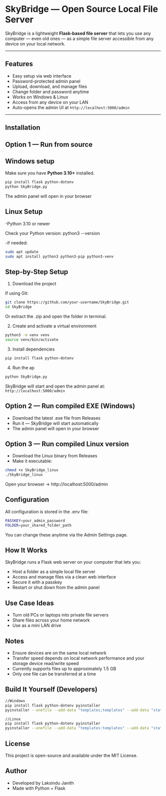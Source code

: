 # SkyBridge — Open Source Local File Server

SkyBridge is a lightweight **Flask-based file server** that lets you use any computer — even old ones — as a simple file server accessible from any device on your local network.

---

## Features

- Easy setup via web interface  
- Password-protected admin panel  
- Upload, download, and manage files  
- Change folder and password anytime  
- Works on Windows & Linux  
- Access from any device on your LAN  
- Auto-opens the admin UI at `http://localhost:5000/admin`

---

## Installation

## Option 1 — Run from source
## Windows setup
Make sure you have **Python 3.10+** installed.

```bash
pip install flask python-dotenv
python SkyBridge.py
```
The admin panel will open in your browser

## Linux Setup
-Python 3.10 or newer

Check your Python version:
python3 --version

-if needed:
```bash
sudo apt update
sudo apt install python3 python3-pip python3-venv
```
## Step-by-Step Setup
1. Download the project

If using Git:
```bash
git clone https://github.com/your-username/SkyBridge.git
cd SkyBridge
```
Or extract the .zip and open the folder in terminal.

2. Create and activate a virtual environment
```bash
python3 -m venv venv
source venv/bin/activate
```
3. Install dependencies
```bash
pip install flask python-dotenv
```
4. Run the ap
```bash
python SkyBridge.py
```

SkyBridge will start and open the admin panel at:
`http://localhost:5000/admin`


## Option 2 — Run compiled EXE (Windows)
- Download the latest .exe file from Releases
- Run it — SkyBridge will start automatically
- The admin panel will open in your browser

## Option 3 — Run compiled Linux version
- Download the Linux binary from Releases
- Make it executable:
```bash
chmod +x SkyBridge_linux
./SkyBridge_linux
```
Open your browser → http://localhost:5000/admin

## Configuration
All configuration is stored in the .env file:
```bash
PASSKEY=your_admin_password
FOLDER=your_shared_folder_path
```
You can change these anytime via the Admin Settings page.

## How It Works
SkyBridge runs a Flask web server on your computer that lets you:
- Host a folder as a simple local file server
- Access and manage files via a clean web interface
- Secure it with a passkey
- Restart or shut down from the admin panel

## Use Case Ideas
- Turn old PCs or laptops into private file servers
- Share files across your home network
- Use as a mini LAN drive

## Notes
- Ensure devices are on the same local network
- Transfer speed depends on local network performance and your storage device read/write speed
- Currently supports files up to approximately 1.5 GB
- Only one file can be transferred at a time

## Build It Yourself (Developers)
```bash
//Windows
pip install flask python-dotenv pyinstaller
pyinstaller --onefile --add-data "templates;templates" --add-data "static;static" SkyBridge.py

//Linux 
pip install flask python-dotenv pyinstaller
pyinstaller --onefile --add-data "templates:templates" --add-data "static:static" SkyBridge.py
```

## License
This project is open-source and available under the MIT License.

## Author
- Developed by Laksindu Janith
- Made with Python + Flask
